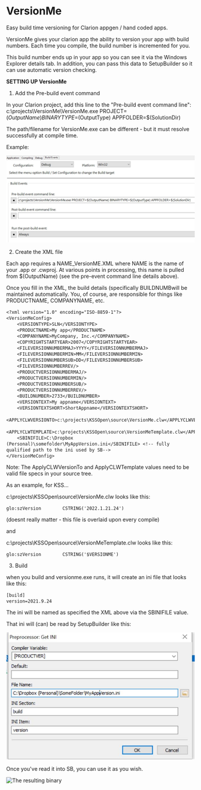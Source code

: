 # VersionMe
Easy build time versioning for Clarion appgen / hand coded apps.

VersionMe gives your clarion app the ability to version your app with build numbers. Each time you compile, the build number is incremented for you. 

This build number ends up in your app so you can see it via the Windows Explorer details tab. In addition, you can pass this data to SetupBuilder so it can use automatic version checking. 


**SETTING UP VersionMe** 

1) Add the Pre-build event command

In your Clarion project, add this line to the "Pre-build event command line":
c:\projects\VersionMe\VersionMe.exe PROJECT=$(OutputName) BINARYTYPE=$(OutputType) APPFOLDER=$(SolutionDir) 

The path/filename for VersionMe.exe can be different - but it must resolve successfully at compile time. 

Example:

![VersionME Clarion project properties](https://github.com/mriffey/VersionMe/blob/master/VersionMeProjectDetails.jpg?raw=true)


2) Create the XML file

Each app requires a NAME_VersionME.XML where NAME is the name of your .app or .cwproj. At various points in processing, this name is pulled from $(OutputName) (see the pre-event command line details above). 

Once you fill in the XML, the build details (specifically BUILDNUMBwill be maintained automatically. You, of course, are responsible for things like PRODUCTNAME, COMPANYNAME, etc. 

```
<?xml version="1.0" encoding="ISO-8859-1"?>
<VersionMeConfig>
    <VERSIONTYPE>SLN</VERSIONTYPE>
    <PRODUCTNAME>My app</PRODUCTNAME>
    <COMPANYNAME>MyCompany, Inc.</COMPANYNAME>
    <COPYRIGHTSTARTYEAR>2007</COPYRIGHTSTARTYEAR>
    <FILEVERSIONNUMBERMAJ>YYYY</FILEVERSIONNUMBERMAJ>
    <FILEVERSIONNUMBERMIN>MM</FILEVERSIONNUMBERMIN>
    <FILEVERSIONNUMBERSUB>DD</FILEVERSIONNUMBERSUB>
    <FILEVERSIONNUMBERREV/>
    <PRODUCTVERSIONNUMBERMAJ/>
    <PRODUCTVERSIONNUMBERMIN/>
    <PRODUCTVERSIONNUMBERSUB/>
    <PRODUCTVERSIONNUMBERREV/>
    <BUILDNUMBER>2733</BUILDNUMBER>
    <VERSIONTEXT>My appname</VERSIONTEXT>
    <VERSIONTEXTSHORT>ShortAppname</VERSIONTEXTSHORT>
    <APPLYCLWVERSIONTO>c:\projects\KSSOpen\source\VersionMe.clw</APPLYCLWVERSIONTO>
    <APPLYCLWTEMPLATE>c:\projects\KSSOpen\source\VersionMeTemplate.clw</APPLYCLWTEMPLATE>
    <SBINIFILE>C:\Dropbox (Personal)\somefolder\MyAppVersion.ini</SBINIFILE> <!-- fully qualified path to the ini used by SB-->
</VersionMeConfig>
```

Note: The ApplyCLWVersionTo and ApplyCLWTemplate values need to be valid file specs in your source tree. 

As an example, for KSS...

c:\projects\KSSOpen\source\VersionMe.clw looks like this:
```
glo:szVersion        CSTRING('2022.1.21.24')
```
(doesnt really matter - this file is overlaid upon every compile)

and 

c:\projects\KSSOpen\source\VersionMeTemplate.clw looks like this:
```
glo:szVersion        CSTRING('$VERSIONME')
```

3) Build

when you build and versionme.exe runs, it will create an ini file that looks like this: 

```
[build]
version=2021.9.24
```

The ini will be named as specified the XML above via the SBINIFILE value. 

That ini will (can) be read by SetupBuilder like this:

![VersionME SetupBuilder ini code](https://github.com/mriffey/VersionMe/blob/master/VersionMeSetupBuilderIniSetup.jpg?raw=true)

Once you've read it into SB, you can use it as you wish. 


![The resulting binary]((https://github.com/mriffey/VersionMe/blob/master/VersionMeVersioningWorked.jpg?raw=true))

